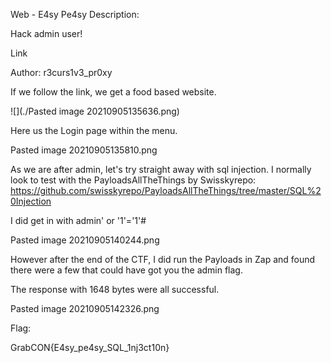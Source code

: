Web - E4sy Pe4sy
Description:

Hack admin user!

Link

Author: r3curs1v3_pr0xy

If we follow the link, we get a food based website.

![](./Pasted image 20210905135636.png)

Here us the Login page within the menu.

Pasted image 20210905135810.png

As we are after admin, let's try straight away with sql injection. I normally look to test with the PayloadsAllTheThings by Swisskyrepo:
https://github.com/swisskyrepo/PayloadsAllTheThings/tree/master/SQL%20Injection

I did get in with admin' or '1'='1'#

Pasted image 20210905140244.png

However after the end of the CTF, I did run the Payloads in Zap and found there were a few that could have got you the admin flag.

The response with 1648 bytes were all successful.

Pasted image 20210905142326.png

Flag:

GrabCON{E4sy_pe4sy_SQL_1nj3ct10n}
